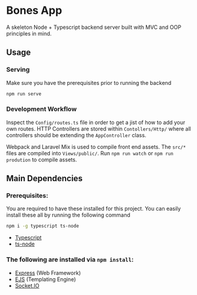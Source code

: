 # Bones App

A skeleton Node + Typescript backend server built with MVC and OOP principles in mind.

## Usage

### Serving

Make sure you have the prerequisites prior to running the backend

```sh
npm run serve
```

### Development Workflow

Inspect the `Config/routes.ts` file in order to get a jist of how to add your own routes.  HTTP Controllers are stored within `Contollers/Http/` where all controllers should be extending the `AppController` class.

Webpack and Laravel Mix is used to compile front end assets.  The `src/*` files are compiled into `Views/public/`.  Run `npm run watch` or `npm run prodution` to compile assets.

## Main Dependencies 

### Prerequisites:

You are required to have these installed for this project.  You can easily install these all by running the following command

```sh
npm i -g typescript ts-node
```

 - [Typescript](https://www.typescriptlang.org/)
 - [ts-node](https://www.npmjs.com/package/ts-node)

### The following are installed via `npm install`:

- [Express](https://expressjs.com/) (Web Framework)
- [EJS](http://ejs.co/) (Templating Engine)
- [Socket.IO](https://socket.io/)
